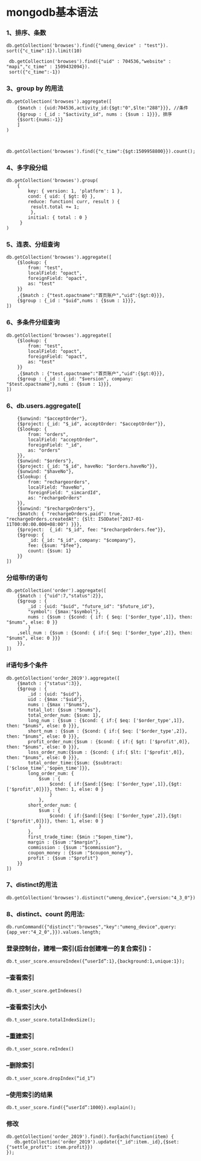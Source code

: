 # mongodb基本语法
### 1、排序、条数
    db.getCollection('browses').find({"umeng_device" : "test"}).
    sort({"c_time":1}).limit(10)
    
     db.getCollection('browses').find({"uid" : 704536,"website" : "mapi","c_time" : 1509432094}).
     sort({"c_time":-1})


### 3、group by 的用法

    db.getCollection('browses').aggregate([
        {$match : {uid:704536,activity_id:{$gt:"0",$lte:"288"}}}, //条件
        {$group : {_id : "$activity_id", nums : {$sum : 1}}}, 排序
        {$sort:{nums:-1}}
        ]
    )



	db.getCollection('browses').find({"c_time":{$gt:1509958800}}).count();




### 4、多字段分组
	db.getCollection('browses').group(
		{
		    key: { version: 1, 'platform': 1 },
		    cond: { uid: { $gt: 0} },
		    reduce: function( curr, result ) {
			 result.total += 1;
		     },
		    initial: { total : 0 }
		 }
	)


### 5、连表、分组查询

	db.getCollection('browses').aggregate([
		{$lookup: {
			from: "test",
			localField: "opact",
			foreignField: "opact",
			as: "test"
		}}
		,{$match : {"test.opactname":"首页账户","uid":{$gt:0}}},
		{$group : {_id : "$uid",nums : {$sum : 1}}},
	])

### 6、多条件分组查询

	db.getCollection('browses').aggregate([
		{$lookup: {
			from: "test",
			localField: "opact",
			foreignField: "opact",
			as: "test"
		}}
		,{$match : {"test.opactname":"首页账户","uid":{$gt:0}}},
		{$group : {_id : {_id: "$version", company: "$test.opactname"},nums : {$sum : 1}}},
	])


### 6、db.users.aggregate([
		{$unwind: "$acceptOrder"},
		{$project: {_id: "$_id", acceptOrder: "$acceptOrder"}},
		{$lookup: {
			from: "orders",
			localField: "acceptOrder",
			foreignField: "_id",
			as: "orders"
		}},
		{$unwind: "$orders"},
		{$project: {_id: "$_id", haveNo: "$orders.haveNo"}},
		{$unwind: "$haveNo"},
		{$lookup: {
			from: "rechargeorders",
			localField: "haveNo",
			foreignField: "_simcardId",
			as: "rechargeOrders"
		}},
		{$unwind: "$rechargeOrders"},
		{$match: { "rechargeOrders.paid": true, "rechargeOrders.createdAt": {$lt: ISODate("2017-01-11T00:00:00.000+08:00") }}},
		{$project:  {_id: "$_id", fee: "$rechargeOrders.fee"}},
		{$group: {
			_id: {_id: "$_id", company: "$company"},
			fee: {$sum: "$fee"},
			count: {$sum: 1}
		}}
	])


### 分组带if的语句
	db.getCollection('order').aggregate([
		{$match : {"uid":7,"status":2}},        
		{$group : {
			_id : {uid: "$uid", "future_id": "$future_id"},
			"symbol": {$max:"$symbol"},
			nums : {$sum : {$cond: { if: { $eq: ['$order_type',1]}, then: "$nums", else: 0 }}
			}
		,sell_num : {$sum : {$cond: { if:{ $eq: ['$order_type',2]}, then: "$nums", else: 0 }}}
		}}, 
	])


### if语句多个条件

	db.getCollection('order_2019').aggregate([
		{$match : {"status":3}},        
		{$group : {
		    _id : {uid: "$uid"},
		    uid : {$max :"$uid"},
		    nums : {$max :"$nums"},
		    total_lot: {$sum :"$nums"},
		    total_order_num: {$sum: 1},
		    long_num : {$sum : {$cond: { if:{ $eq: ['$order_type',1]}, then: "$nums", else: 0 }}},
		    short_num : {$sum : {$cond: { if:{ $eq: ['$order_type',2]}, then: "$nums", else: 0 }}},
		    profit_order_num:{$sum : {$cond: { if:{ $gt: ['$profit',0]}, then: "$nums", else: 0 }}},
		    loss_order_num:{$sum : {$cond: { if:{ $lt: ['$profit',0]}, then: "$nums", else: 0 }}},
		    total_order_time:{$sum: {$subtract:['$close_time','$open_time']}},
		    long_order_num: {
				$sum : {
					$cond: { if:{$and:[{$eq: ['$order_type',1]},{$gt: ['$profit',0]}]}, then: 1, else: 0 }
					}
				},
		    short_order_num: {
				$sum : {
					$cond: { if:{$and:[{$eq: ['$order_type',2]},{$gt: ['$profit',0]}]}, then: 1, else: 0 }
				}
			},
		    first_trade_time: {$min :"$open_time"},
		    margin : {$sum :"$margin"},
		    commission : {$sum :"$commission"},
		    coupon_money : {$sum :"$coupon_money"},
		    profit : {$sum :"$profit"}
		}}
	])





### 7、distinct的用法

	db.getCollection('browses').distinct("umeng_device",{version:"4_3_0"})



### 8、distinct、count 的用法:
	db.runCommand({"distinct":"browses","key":"umeng_device",query:{app_ver:"4_2_0",}}).values.length;



### 登录控制台，建唯一索引(后台创建唯一的复合索引)：
	db.t_user_score.ensureIndex({“userId”:1},{background:1,unique:1});

### –查看索引
	db.t_user_score.getIndexes()

### –查看索引大小
	db.t_user_score.totalIndexSize();
	
### –重建索引
	db.t_user_score.reIndex()
	
### –删除索引
	db.t_user_score.dropIndex(“id_1”)

### –使用索引的结果
	db.t_user_score.find({“userId”:1000}).explain();


### 修改  
	db.getCollection('order_2019').find().forEach(function(item) {
	   db.getCollection('order_2019').update({"_id":item._id},{$set:{"settle_profit": item.profit}})
	});


